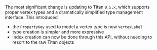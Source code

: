 The most significant change is updating to Titan `0.5.x`, which supports proper vertex types and a dramatically simplified type management interface. This introduced

- the `PropertyKey` used to model a vertex type is now `VertexLabel`
- type creation is simpler and more expressive
- index creation can now be done through this API, without needing to resort to the raw Titan objects